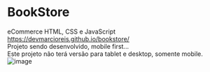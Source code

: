# BookStore
eCommerce HTML, CSS e JavaScript<br>
https://devmarcioreis.github.io/bookstore/ <br>
Projeto sendo desenvolvido, mobile first...<br>
Este projeto não terá versão para tablet e desktop, somente mobile.<br>
![image](https://user-images.githubusercontent.com/107413382/204818962-9c7c5022-d916-4236-a4b7-0b48b944fed0.png)

